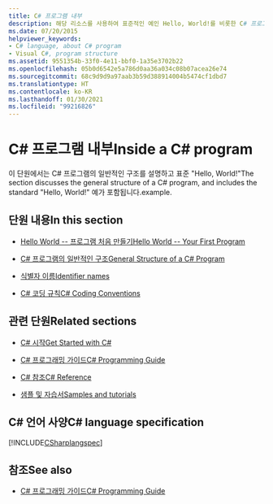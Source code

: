 ```yaml
---
title: C# 프로그램 내부
description: 해당 리소스를 사용하여 표준적인 예인 Hello, World!를 비롯한 C# 프로그램의 일반적인 구조를 이해할 수 있습니다.
ms.date: 07/20/2015
helpviewer_keywords:
- C# language, about C# program
- Visual C#, program structure
ms.assetid: 9551354b-33f0-4e11-bbf0-1a35e3702b22
ms.openlocfilehash: 05b0d6542e5a786d0aa36a034c08b07acea26e74
ms.sourcegitcommit: 68c9d9d9a97aab3b59d388914004b5474cf1dbd7
ms.translationtype: HT
ms.contentlocale: ko-KR
ms.lasthandoff: 01/30/2021
ms.locfileid: "99216826"
---
```

# <a name="inside-a-c-program"></a><span data-ttu-id="26a4f-103">C# 프로그램 내부</span><span class="sxs-lookup"><span data-stu-id="26a4f-103">Inside a C# program</span></span>

<span data-ttu-id="26a4f-104">이 단원에서는 C# 프로그램의 일반적인 구조를 설명하고 표준 "Hello, World!"</span><span class="sxs-lookup"><span data-stu-id="26a4f-104">The section discusses the general structure of a C# program, and includes the standard "Hello, World!"</span></span> <span data-ttu-id="26a4f-105">예가 포함됩니다.</span><span class="sxs-lookup"><span data-stu-id="26a4f-105">example.</span></span>

## <a name="in-this-section"></a><span data-ttu-id="26a4f-106">단원 내용</span><span class="sxs-lookup"><span data-stu-id="26a4f-106">In this section</span></span>

- [<span data-ttu-id="26a4f-107">Hello World -- 프로그램 처음 만들기</span><span class="sxs-lookup"><span data-stu-id="26a4f-107">Hello World -- Your First Program</span></span>](hello-world-your-first-program.md)

- [<span data-ttu-id="26a4f-108">C# 프로그램의 일반적인 구조</span><span class="sxs-lookup"><span data-stu-id="26a4f-108">General Structure of a C# Program</span></span>](general-structure-of-a-csharp-program.md)

- [<span data-ttu-id="26a4f-109">식별자 이름</span><span class="sxs-lookup"><span data-stu-id="26a4f-109">Identifier names</span></span>](identifier-names.md)

- [<span data-ttu-id="26a4f-110">C# 코딩 규칙</span><span class="sxs-lookup"><span data-stu-id="26a4f-110">C# Coding Conventions</span></span>](coding-conventions.md)

## <a name="related-sections"></a><span data-ttu-id="26a4f-111">관련 단원</span><span class="sxs-lookup"><span data-stu-id="26a4f-111">Related sections</span></span>

- [<span data-ttu-id="26a4f-112">C# 시작</span><span class="sxs-lookup"><span data-stu-id="26a4f-112">Get Started with C#</span></span>](../../tour-of-csharp/index.md)

- [<span data-ttu-id="26a4f-113">C# 프로그래밍 가이드</span><span class="sxs-lookup"><span data-stu-id="26a4f-113">C# Programming Guide</span></span>](../index.md)

- [<span data-ttu-id="26a4f-114">C# 참조</span><span class="sxs-lookup"><span data-stu-id="26a4f-114">C# Reference</span></span>](../../language-reference/index.md)

- [<span data-ttu-id="26a4f-115">샘플 및 자습서</span><span class="sxs-lookup"><span data-stu-id="26a4f-115">Samples and tutorials</span></span>](../../../samples-and-tutorials/index.md)

## <a name="c-language-specification"></a><span data-ttu-id="26a4f-116">C# 언어 사양</span><span class="sxs-lookup"><span data-stu-id="26a4f-116">C# language specification</span></span>

[!INCLUDE[CSharplangspec](~/includes/csharplangspec-md.md)]

## <a name="see-also"></a><span data-ttu-id="26a4f-117">참조</span><span class="sxs-lookup"><span data-stu-id="26a4f-117">See also</span></span>

- [<span data-ttu-id="26a4f-118">C# 프로그래밍 가이드</span><span class="sxs-lookup"><span data-stu-id="26a4f-118">C# Programming Guide</span></span>](../index.md)
